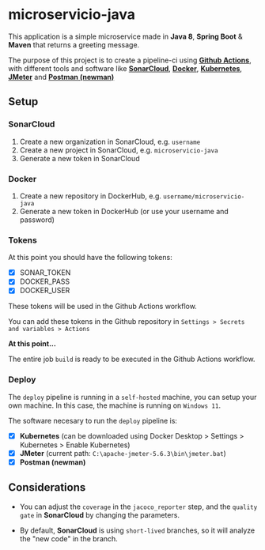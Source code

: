 # microservicio-java

This application is a simple microservice made in **Java 8**, **Spring Boot** & **Maven** that returns a greeting message.

The purpose of this project is to create a pipeline-ci using **[Github Actions](https://docs.github.com/es/actions)**, with different tools and software like **[SonarCloud](https://sonarcloud.io/)**, **[Docker](https://www.docker.com/)**, **[Kubernetes](https://kubernetes.io/)**, **[JMeter](https://jmeter.apache.org/usermanual/get-started.html)** and **[Postman (newman)](https://learning.postman.com/docs/collections/using-newman-cli/command-line-integration-with-newman/)**

## Setup

### SonarCloud

1. Create a new organization in SonarCloud, e.g. `username`
2. Create a new project in SonarCloud, e.g. `microservicio-java`
3. Generate a new token in SonarCloud

### Docker

1. Create a new repository in DockerHub, e.g. `username/microservicio-java`
2. Generate a new token in DockerHub (or use your username and password)

### Tokens

At this point you should have the following tokens:

- [x] SONAR_TOKEN
- [x] DOCKER_PASS
- [x] DOCKER_USER

These tokens will be used in the Github Actions workflow.

You can add these tokens in the Github repository in
`Settings > Secrets and variables > Actions`

**At this point...**

The entire job `build` is ready to be executed in the Github Actions workflow.

### Deploy

The `deploy` pipeline is running in a `self-hosted` machine, you can setup your own machine. In this case, the machine is running on `Windows 11`.

The software necesary to run the `deploy` pipeline is:

- [x] **Kubernetes** (can be downloaded using Docker Desktop > Settings > Kubernetes > Enable Kubernetes)
- [x] **JMeter** (current path: `C:\apache-jmeter-5.6.3\bin\jmeter.bat`)
- [x] **Postman (newman)**

## Considerations

- You can adjust the `coverage` in the `jacoco_reporter` step, and the `quality gate` in **SonarCloud** by changing the parameters.

- By default, **SonarCloud** is using `short-lived` branches, so it will analyze the "new code" in the branch.
